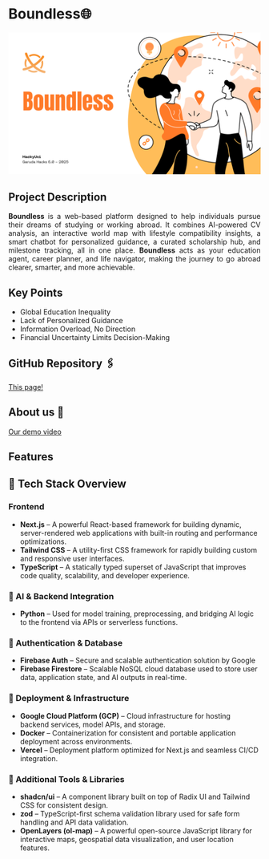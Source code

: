 # Boundless🌐

![Header](/images/Boundless.png)

## Project Description

<p align="justify"><strong>Boundless</strong> is a web-based platform designed to help individuals pursue their dreams of studying or working abroad. It combines AI-powered CV analysis, an interactive world map with lifestyle compatibility insights, a smart chatbot for personalized guidance, a curated scholarship hub, and milestone tracking, all in one place. <strong>Boundless</strong> acts as your education agent, career planner, and life navigator, making the journey to go abroad clearer, smarter, and more achievable.</p>

##  Key Points 
- Global Education Inequality
- Lack of Personalized Guidance
- Information Overload, No Direction
- Financial Uncertainty Limits Decision-Making

## GitHub Repository 🖇️
[This page!](https://github.com/gracekarinn/ICPSeeker)

## About us 🎥
[Our demo video]()

## Features 





## 🧠 Tech Stack Overview

### Frontend

* **Next.js** – A powerful React-based framework for building dynamic, server-rendered web applications with built-in routing and performance optimizations.
* **Tailwind CSS** – A utility-first CSS framework for rapidly building custom and responsive user interfaces.
* **TypeScript** – A statically typed superset of JavaScript that improves code quality, scalability, and developer experience.

### 🤖 AI & Backend Integration

* **Python** – Used for model training, preprocessing, and bridging AI logic to the frontend via APIs or serverless functions.

### 🔐 Authentication & Database

* **Firebase Auth** – Secure and scalable authentication solution by Google 
* **Firebase Firestore** – Scalable NoSQL cloud database used to store user data, application state, and AI outputs in real-time.

### 🚀 Deployment & Infrastructure

* **Google Cloud Platform (GCP)** – Cloud infrastructure for hosting backend services, model APIs, and storage.
* **Docker** – Containerization for consistent and portable application deployment across environments.
* **Vercel** – Deployment platform optimized for Next.js and seamless CI/CD integration.

### 🧩 Additional Tools & Libraries

* **shadcn/ui** – A component library built on top of Radix UI and Tailwind CSS for consistent design.
* **zod** – TypeScript-first schema validation library used for safe form handling and API data validation.
* **OpenLayers (ol-map)** – A powerful open-source JavaScript library for interactive maps, geospatial data visualization, and user location features.

